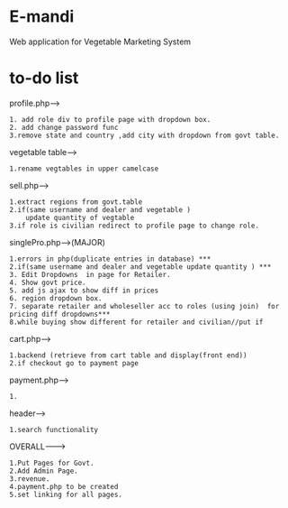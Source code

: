 # E-mandi
Web application for Vegetable Marketing System



# to-do list

profile.php-->

	1. add role div to profile page with dropdown box.
	2. add change password func
	3.remove state and country ,add city with dropdown from govt table.

vegetable table-->

	1.rename vegtables in upper camelcase

sell.php-->

	1.extract regions from govt.table
	2.if(same username and dealer and vegetable )
		update quantity of vegtable
	3.if role is civilian redirect to profile page to change role.


singlePro.php-->(MAJOR)

	1.errors in php(duplicate entries in database) ***
	2.if(same username and dealer and vegetable update quantity ) ***
	3. Edit Dropdowns  in page for Retailer.
	4. Show govt price.
	5. add js ajax to show diff in prices
	6. region dropdown box.
	7. separate retailer and wholeseller acc to roles (using join)  for pricing diff dropdowns***
	8.while buying show different for retailer and civilian//put if


cart.php-->

	1.backend (retrieve from cart table and display(front end))
	2.if checkout go to payment page

payment.php-->

	1.




header-->

	1.search functionality 




OVERALL--->

	1.Put Pages for Govt.
	2.Add Admin Page.
	3.revenue.
	4.payment.php to be created
	5.set linking for all pages.




